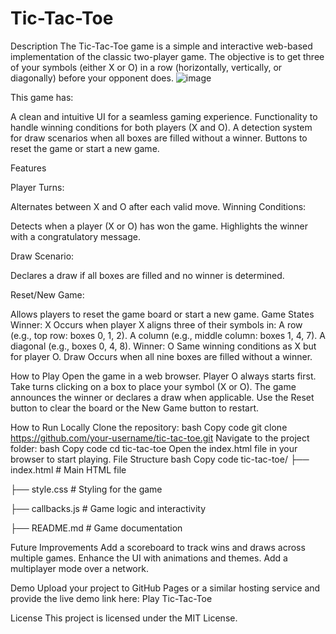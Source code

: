 # Tic-Tac-Toe
Description
The Tic-Tac-Toe game is a simple and interactive web-based implementation of the classic two-player game. The objective is to get three of your symbols (either X or O) in a row (horizontally, vertically, or diagonally) before your opponent does.
![image](https://github.com/user-attachments/assets/970f8c64-d4d5-430a-bbaf-096e954ebda9)

This game has:

A clean and intuitive UI for a seamless gaming experience.
Functionality to handle winning conditions for both players (X and O).
A detection system for draw scenarios when all boxes are filled without a winner.
Buttons to reset the game or start a new game.

Features

Player Turns:

Alternates between X and O after each valid move.
Winning Conditions:

Detects when a player (X or O) has won the game.
Highlights the winner with a congratulatory message.

Draw Scenario:

Declares a draw if all boxes are filled and no winner is determined.

Reset/New Game:

Allows players to reset the game board or start a new game.
Game States
Winner: X
Occurs when player X aligns three of their symbols in:
A row (e.g., top row: boxes 0, 1, 2).
A column (e.g., middle column: boxes 1, 4, 7).
A diagonal (e.g., boxes 0, 4, 8).
Winner: O
Same winning conditions as X but for player O.
Draw
Occurs when all nine boxes are filled without a winner.

How to Play
Open the game in a web browser.
Player O always starts first.
Take turns clicking on a box to place your symbol (X or O).
The game announces the winner or declares a draw when applicable.
Use the Reset button to clear the board or the New Game button to restart.

How to Run Locally
Clone the repository:
bash
Copy code
git clone https://github.com/your-username/tic-tac-toe.git
Navigate to the project folder:
bash
Copy code
cd tic-tac-toe
Open the index.html file in your browser to start playing.
File Structure
bash
Copy code
tic-tac-toe/
├── index.html      # Main HTML file

├── style.css       # Styling for the game

├── callbacks.js    # Game logic and interactivity

├── README.md       # Game documentation

Future Improvements
Add a scoreboard to track wins and draws across multiple games.
Enhance the UI with animations and themes.
Add a multiplayer mode over a network.

Demo
Upload your project to GitHub Pages or a similar hosting service and provide the live demo link here: Play Tic-Tac-Toe

License
This project is licensed under the MIT License.
